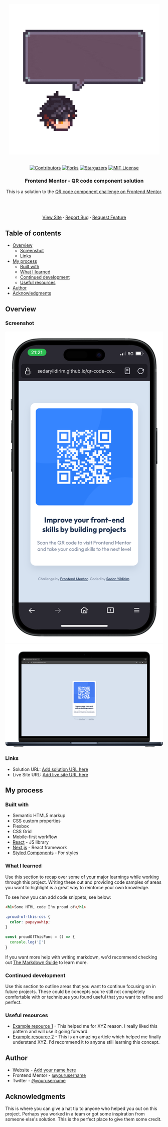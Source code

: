 
<!-- PROJECT LOGO -->
<br />
<div align="center">
    <img src="imgs/200w.gif" alt="Logo">
  </a>
  <br />
  <br />

[![Contributors][contributors-shield]][contributors-url]
[![Forks][forks-shield]][forks-url]
[![Stargazers][stars-shield]][stars-url]
[![MIT License][license-shield]][license-url]

<h3 align="center">Frontend Mentor - QR code component solution</h3>

This is a solution to the [QR code component challenge on Frontend Mentor](https://www.frontendmentor.io/challenges/qr-code-component-iux_sIO_H).

  <p align="center">   
<br />
    <br />
    <br />
    <a href="https://sedaryildirim.github.io/qr-code-component-main/">View Site</a>
    ·
    <a href="https://github.com/sedaryildirim/qr-code-component-main/issues">Report Bug</a>
    ·
    <a href="https://github.com/sedaryildirim/qr-code-component-main/issues">Request Feature</a>
  </p>
</div>


## Table of contents

- [Overview](#overview)
  - [Screenshot](#screenshot)
  - [Links](#links)
- [My process](#my-process)
  - [Built with](#built-with)
  - [What I learned](#what-i-learned)
  - [Continued development](#continued-development)
  - [Useful resources](#useful-resources)
- [Author](#author)
- [Acknowledgments](#acknowledgments)


## Overview

### Screenshot

![Mobile](/imgs/mobile.png)
![Desktop](/imgs/desktop.png)

### Links

- Solution URL: [Add solution URL here](https://your-solution-url.com)
- Live Site URL: [Add live site URL here](https://your-live-site-url.com)

## My process

### Built with

- Semantic HTML5 markup
- CSS custom properties
- Flexbox
- CSS Grid
- Mobile-first workflow
- [React](https://reactjs.org/) - JS library
- [Next.js](https://nextjs.org/) - React framework
- [Styled Components](https://styled-components.com/) - For styles


### What I learned

Use this section to recap over some of your major learnings while working through this project. Writing these out and providing code samples of areas you want to highlight is a great way to reinforce your own knowledge.

To see how you can add code snippets, see below:

```html
<h1>Some HTML code I'm proud of</h1>
```
```css
.proud-of-this-css {
  color: papayawhip;
}
```
```js
const proudOfThisFunc = () => {
  console.log('🎉')
}
```

If you want more help with writing markdown, we'd recommend checking out [The Markdown Guide](https://www.markdownguide.org/) to learn more.


### Continued development

Use this section to outline areas that you want to continue focusing on in future projects. These could be concepts you're still not completely comfortable with or techniques you found useful that you want to refine and perfect.


### Useful resources

- [Example resource 1](https://www.example.com) - This helped me for XYZ reason. I really liked this pattern and will use it going forward.
- [Example resource 2](https://www.example.com) - This is an amazing article which helped me finally understand XYZ. I'd recommend it to anyone still learning this concept.


## Author

- Website - [Add your name here](https://www.your-site.com)
- Frontend Mentor - [@yourusername](https://www.frontendmentor.io/profile/yourusername)
- Twitter - [@yourusername](https://www.twitter.com/yourusername)


## Acknowledgments

This is where you can give a hat tip to anyone who helped you out on this project. Perhaps you worked in a team or got some inspiration from someone else's solution. This is the perfect place to give them some credit.

<!-- MARKDOWN LINKS & IMAGES -->
<!-- https://www.markdownguide.org/basic-syntax/#reference-style-links -->
[contributors-shield]: https://img.shields.io/github/contributors/sedaryildirim/qr-code-component-main.svg?style=for-the-badge
[contributors-url]: https://github.com/sedaryildirim/qr-code-component-main/graphs/contributors
[forks-shield]: https://img.shields.io/github/forks/sedaryildirim/qr-code-component-main.svg?style=for-the-badge
[forks-url]: https://github.com/sedaryildirim/qr-code-component-main/network/members
[stars-shield]: https://img.shields.io/github/stars/sedaryildirim/qr-code-component-main.svg?style=for-the-badge
[stars-url]: https://github.com/sedaryildirim/qr-code-component-main/stargazers
[license-shield]: https://img.shields.io/github/license/sedaryildirim/qr-code-component-main.svg?style=for-the-badge
[license-url]: https://github.com/sedaryildirim/qr-code-component-main/blob/main/LICENSE.txt
[product-screenshot]: imgs/screenshot.png